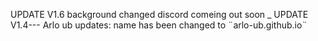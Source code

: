 UPDATE V1.6
background changed discord comeing out soon
_
UPDATE V1.4---
Arlo ub updates: name has been changed to ¨arlo-ub.github.io¨
